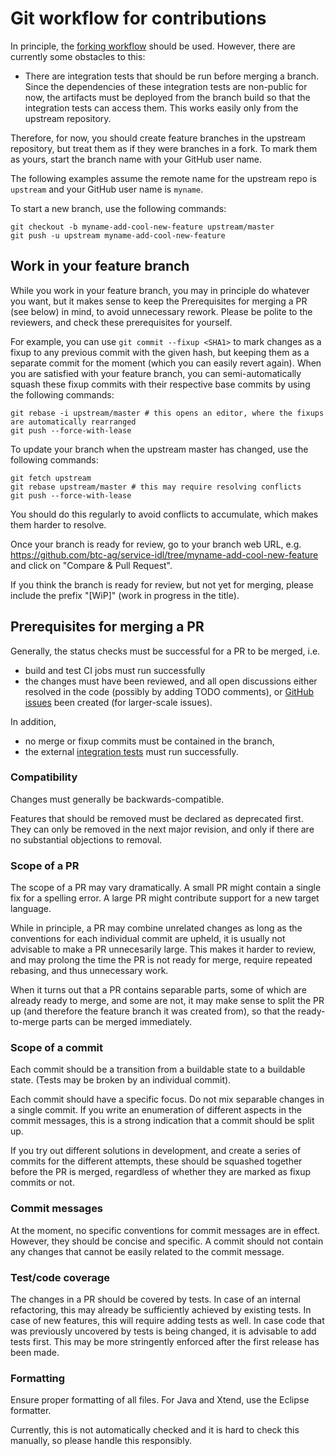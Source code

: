 Git workflow for contributions
==============================

In principle, the [forking workflow](https://www.atlassian.com/git/tutorials/comparing-workflows/forking-workflow) should be used. 
However, there are currently some obstacles to this:
- There are integration tests that should be run before merging a branch. Since the dependencies of these integration tests
  are non-public for now, the artifacts must be deployed from the branch build so that the integration tests can access them.
  This works easily only from the upstream repository.

Therefore, for now, you should create feature branches in the upstream repository, but treat them as if they were branches in a fork. 
To mark them as yours, start the branch name with your GitHub user name.

The following examples assume the remote name for the upstream repo is `upstream` and your GitHub user name is `myname`.

To start a new branch, use the following commands:
```
git checkout -b myname-add-cool-new-feature upstream/master
git push -u upstream myname-add-cool-new-feature
```

Work in your feature branch
---------------------------

While you work in your feature branch, you may in principle do whatever you want, but it makes sense to keep the Prerequisites for merging a PR (see below) in mind, to avoid unnecessary rework. Please be polite to the reviewers, and check these prerequisites for yourself.

For example, you can use `git commit --fixup <SHA1>` to mark changes as a fixup to any previous commit with the given hash, but keeping them as a separate commit for the moment (which you can easily revert again). When you are satisfied with your feature branch, you can semi-automatically squash these fixup commits with their respective base commits by using the following commands:
```
git rebase -i upstream/master # this opens an editor, where the fixups are automatically rearranged
git push --force-with-lease
```

To update your branch when the upstream master has changed, use the following commands: 
```
git fetch upstream
git rebase upstream/master # this may require resolving conflicts
git push --force-with-lease
```
You should do this regularly to avoid conflicts to accumulate, which makes them harder to resolve.

Once your branch is ready for review, go to your branch web URL, e.g. https://github.com/btc-ag/service-idl/tree/myname-add-cool-new-feature and click on "Compare & Pull Request".

If you think the branch is ready for review, but not yet for merging, please include the prefix "[WiP]" (work in progress in the title).

Prerequisites for merging a PR
------------------------------

Generally, the status checks must be successful for a PR to be merged, i.e.
* build and test CI jobs must run successfully
* the changes must have been reviewed, and all open discussions either resolved in the code (possibly by adding TODO comments), or [GitHub issues](https://github.com/btc-ag/service-idl/issues) been created (for larger-scale issues).

In addition, 
* no merge or fixup commits must be contained in the branch,
* the external [integration tests](https://ci.bop-dev.de/job/cab/job/BF/job/serviceidl-integrationtests/job/master/) must run successfully.

### Compatibility

Changes must generally be backwards-compatible.

Features that should be removed must be declared as deprecated first. They can only be removed in the next major revision, and only if there are no substantial objections to removal.

### Scope of a PR

The scope of a PR may vary dramatically. A small PR might contain a single fix for a spelling error. A large PR might contribute support for a new target language.

While in principle, a PR may combine unrelated changes as long as the conventions for each individual commit are upheld, it is usually not advisable to make a PR unnecesarily large. This makes it harder to review, and may prolong the time the PR is not ready for merge, require repeated rebasing, and thus unnecessary work.

When it turns out that a PR contains separable parts, some of which are already ready to merge, and some are not, it may make sense to split the PR up (and therefore the feature branch it was created from), so that the ready-to-merge parts can be merged immediately.

### Scope of a commit

Each commit should be a transition from a buildable state to a buildable state. (Tests may be broken by an individual commit).

Each commit should have a specific focus. Do not mix separable changes in a single commit. If you write an enumeration of different aspects in the commit messages, this is a strong indication that a commit should be split up.

If you try out different solutions in development, and create a series of commits for the different attempts, these should be squashed together before the PR is merged, regardless of whether they are marked as fixup commits or not.

### Commit messages

At the moment, no specific conventions for commit messages are in effect. However, they should be concise and specific. A commit should not contain any changes that cannot be easily related to the commit message.

### Test/code coverage

The changes in a PR should be covered by tests. In case of an internal refactoring, this may already be sufficiently achieved by existing tests. In case of new features, this will require adding tests as well. In case code that was previously uncovered by tests is being changed, it is advisable to add tests first. This may be more stringently enforced after the first release has been made.

### Formatting

Ensure proper formatting of all files. For Java and Xtend, use the Eclipse formatter.

Currently, this is not automatically checked and it is hard to check this manually, so please handle this responsibly.

